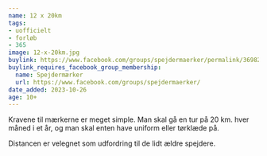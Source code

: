 ```yaml
---
name: 12 x 20km
tags:
- uofficielt
- forløb
- 365
image: 12-x-20km.jpg
buylink: https://www.facebook.com/groups/spejdermaerker/permalink/3698268520405170/
buylink_requires_facebook_group_membership:
  name: Spejdermærker
  url: https://www.facebook.com/groups/spejdermaerker/
date_added: 2023-10-26
age: 10+
---
```

Kravene til mærkerne er meget simple. Man skal gå en tur på 20 km. hver måned i et år, og man skal enten have uniform eller tørklæde på.

Distancen er velegnet som udfordring til de lidt ældre spejdere.

